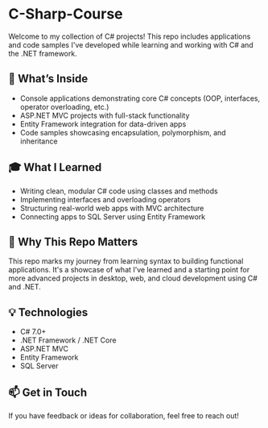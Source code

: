 # C-Sharp-Course

Welcome to my collection of C# projects! This repo includes applications and code samples I've developed while learning and working with C# and the .NET framework.

## 🔧 What’s Inside

- Console applications demonstrating core C# concepts (OOP, interfaces, operator overloading, etc.)
- ASP.NET MVC projects with full-stack functionality
- Entity Framework integration for data-driven apps
- Code samples showcasing encapsulation, polymorphism, and inheritance

## 🎓 What I Learned

- Writing clean, modular C# code using classes and methods
- Implementing interfaces and overloading operators
- Structuring real-world web apps with MVC architecture
- Connecting apps to SQL Server using Entity Framework

## 🚀 Why This Repo Matters

This repo marks my journey from learning syntax to building functional applications. It's a showcase of what I’ve learned and a starting point for more advanced projects in desktop, web, and cloud development using C# and .NET.

## 💡 Technologies

- C# 7.0+
- .NET Framework / .NET Core
- ASP.NET MVC
- Entity Framework
- SQL Server

## 📫 Get in Touch

If you have feedback or ideas for collaboration, feel free to reach out!
